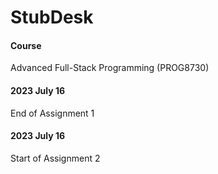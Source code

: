# StubDesk

#### Course
Advanced Full-Stack Programming (PROG8730)

#### 2023 July 16
End of Assignment 1

#### 2023 July 16
Start of Assignment 2
